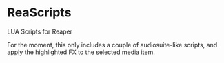 # ReaScripts
LUA Scripts for Reaper

For the moment, this only includes a couple of audiosuite-like scripts, and apply the highlighted FX to the selected media item.